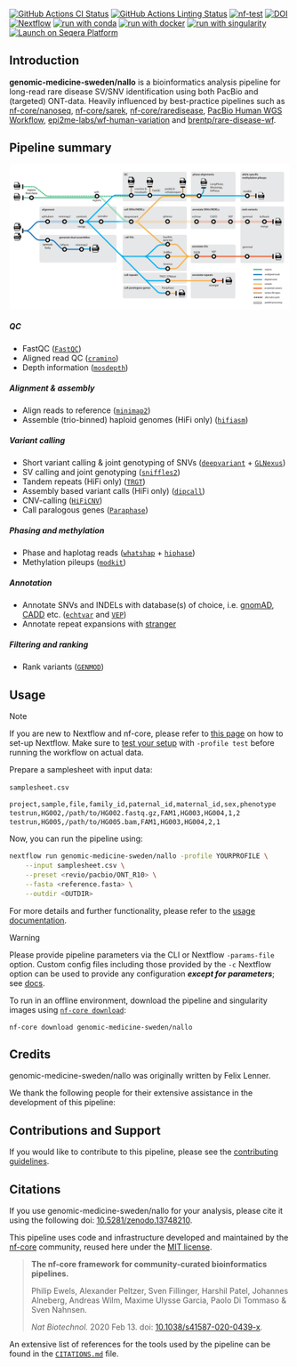 [![GitHub Actions CI Status](https://github.com/genomic-medicine-sweden/nallo/actions/workflows/ci.yml/badge.svg)](https://github.com/genomic-medicine-sweden/nallo/actions/workflows/ci.yml)
[![GitHub Actions Linting Status](https://github.com/genomic-medicine-sweden/nallo/actions/workflows/linting.yml/badge.svg)](https://github.com/genomic-medicine-sweden/nallo/actions/workflows/linting.yml)
[![nf-test](https://img.shields.io/badge/unit_tests-nf--test-337ab7.svg)](https://www.nf-test.com)
[![DOI](https://zenodo.org/badge/DOI/10.5281/zenodo.13748210.svg)](https://doi.org/10.5281/zenodo.13748210)
[![Nextflow](https://img.shields.io/badge/nextflow%20DSL2-%E2%89%A523.04.0-23aa62.svg)](https://www.nextflow.io/)
[![run with conda](http://img.shields.io/badge/run%20with-conda-3EB049?labelColor=000000&logo=anaconda)](https://docs.conda.io/en/latest/)
[![run with docker](https://img.shields.io/badge/run%20with-docker-0db7ed?labelColor=000000&logo=docker)](https://www.docker.com/)
[![run with singularity](https://img.shields.io/badge/run%20with-singularity-1d355c.svg?labelColor=000000)](https://sylabs.io/docs/)
[![Launch on Seqera Platform](https://img.shields.io/badge/Launch%20%F0%9F%9A%80-Seqera%20Platform-%234256e7)](https://cloud.seqera.io/launch?pipeline=https://github.com/genomic-medicine-sweden/nallo)

## Introduction

**genomic-medicine-sweden/nallo** is a bioinformatics analysis pipeline for long-read rare disease SV/SNV identification using both PacBio and (targeted) ONT-data. Heavily influenced by best-practice pipelines such as [nf-core/nanoseq](https://github.com/nf-core/nanoseq), [nf-core/sarek](https://nf-co.re/sarek), [nf-core/raredisease](https://nf-co.re/raredisease), [PacBio Human WGS Workflow](https://github.com/PacificBiosciences/pb-human-wgs-workflow-snakemake), [epi2me-labs/wf-human-variation](https://github.com/epi2me-labs/wf-human-variation) and [brentp/rare-disease-wf](https://github.com/brentp/rare-disease-wf).

## Pipeline summary

<picture align="center">
    <img alt="genomic-medicine-sweden/nallo workflow" src="docs/images/nallo_metromap.png">
  </picture>

##### QC

- FastQC ([`FastQC`](http://www.bioinformatics.babraham.ac.uk/projects/fastqc/))
- Aligned read QC ([`cramino`](https://github.com/wdecoster/cramino))
- Depth information ([`mosdepth`](https://github.com/brentp/mosdepth))

##### Alignment & assembly

- Align reads to reference ([`minimap2`](https://github.com/lh3/minimap2))
- Assemble (trio-binned) haploid genomes (HiFi only) ([`hifiasm`](https://github.com/chhylp123/hifiasm))

##### Variant calling

- Short variant calling & joint genotyping of SNVs ([`deepvariant`](https://github.com/google/deepvariant) + [`GLNexus`](https://github.com/dnanexus-rnd/GLnexus))
- SV calling and joint genotyping ([`sniffles2`](https://github.com/fritzsedlazeck/Sniffles))
- Tandem repeats (HiFi only) ([`TRGT`](https://github.com/PacificBiosciences/trgt/tree/main))
- Assembly based variant calls (HiFi only) ([`dipcall`](https://github.com/lh3/dipcall))
- CNV-calling ([`HiFiCNV`](https://github.com/PacificBiosciences/HiFiCNV))
- Call paralogous genes ([`Paraphase`](https://github.com/PacificBiosciences/paraphase))

##### Phasing and methylation

- Phase and haplotag reads ([`whatshap`](https://github.com/whatshap/whatshap) + [`hiphase`](https://github.com/PacificBiosciences/HiPhase))
- Methylation pileups ([`modkit`](https://github.com/nanoporetech/modkit))

##### Annotation

- Annotate SNVs and INDELs with database(s) of choice, i.e. [gnomAD](https://gnomad.broadinstitute.org), [CADD](https://cadd.gs.washington.edu) etc. ([`echtvar`](https://github.com/brentp/echtvar) and [`VEP`](https://github.com/Ensembl/ensembl-vep))
- Annotate repeat expansions with [stranger](https://github.com/Clinical-Genomics/stranger)

##### Filtering and ranking

- Rank variants ([`GENMOD`](https://github.com/Clinical-Genomics/genmod))

## Usage

> [!NOTE]
> If you are new to Nextflow and nf-core, please refer to [this page](https://nf-co.re/docs/usage/installation) on how to set-up Nextflow. Make sure to [test your setup](https://nf-co.re/docs/usage/introduction#how-to-run-a-pipeline) with `-profile test` before running the workflow on actual data.

Prepare a samplesheet with input data:

`samplesheet.csv`

```
project,sample,file,family_id,paternal_id,maternal_id,sex,phenotype
testrun,HG002,/path/to/HG002.fastq.gz,FAM1,HG003,HG004,1,2
testrun,HG005,/path/to/HG005.bam,FAM1,HG003,HG004,2,1
```

Now, you can run the pipeline using:

```bash
nextflow run genomic-medicine-sweden/nallo -profile YOURPROFILE \
    --input samplesheet.csv \
    --preset <revio/pacbio/ONT_R10> \
    --fasta <reference.fasta> \
    --outdir <OUTDIR>
```

For more details and further functionality, please refer to the [usage documentation](https://github.com/genomic-medicine-sweden/nallo/blob/dev/docs/usage.md).

> [!WARNING]
> Please provide pipeline parameters via the CLI or Nextflow `-params-file` option. Custom config files including those provided by the `-c` Nextflow option can be used to provide any configuration _**except for parameters**_;
> see [docs](https://nf-co.re/usage/configuration#custom-configuration-files).

To run in an offline environment, download the pipeline and singularity images using [`nf-core download`](https://nf-co.re/tools/#downloading-pipelines-for-offline-use):

```
nf-core download genomic-medicine-sweden/nallo
```

## Credits

genomic-medicine-sweden/nallo was originally written by Felix Lenner.

We thank the following people for their extensive assistance in the development of this pipeline:

## Contributions and Support

If you would like to contribute to this pipeline, please see the [contributing guidelines](.github/CONTRIBUTING.md).

## Citations

If you use genomic-medicine-sweden/nallo for your analysis, please cite it using the following doi: [10.5281/zenodo.13748210](https://doi.org/10.5281/zenodo.13748210).

This pipeline uses code and infrastructure developed and maintained by the [nf-core](https://nf-co.re) community, reused here under the [MIT license](https://github.com/nf-core/tools/blob/master/LICENSE).

> **The nf-core framework for community-curated bioinformatics pipelines.**
>
> Philip Ewels, Alexander Peltzer, Sven Fillinger, Harshil Patel, Johannes Alneberg, Andreas Wilm, Maxime Ulysse Garcia, Paolo Di Tommaso & Sven Nahnsen.
>
> _Nat Biotechnol._ 2020 Feb 13. doi: [10.1038/s41587-020-0439-x](https://dx.doi.org/10.1038/s41587-020-0439-x).

An extensive list of references for the tools used by the pipeline can be found in the [`CITATIONS.md`](CITATIONS.md) file.
